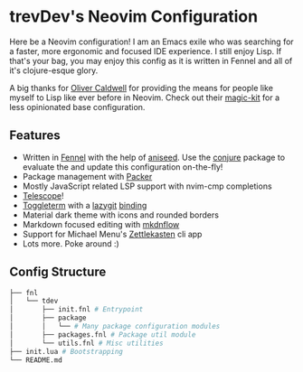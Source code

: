 # trevDev's Neovim Configuration

Here be a Neovim configuration!  I am an Emacs exile who was searching for a faster, more ergonomic and focused IDE experience.  I still enjoy Lisp.  If that's your bag, you may enjoy this config as it is written in Fennel and all of it's clojure-esque glory.

A big thanks for [Oliver Caldwell](https://github.com/Olical) for providing the means for people like myself to Lisp like ever before in Neovim.  Check out their [magic-kit](https://github.com/Olical/magic-kit) for a less opinionated base configuration.

## Features

*  Written in [Fennel](https://fennel-lang.org/) with the help of [aniseed](https://github.com/Olical/aniseed).  Use the [conjure](https://github.com/Olical/conjure) package to evaluate the and update this configuration on-the-fly!
*  Package management with [Packer](https://github.com/wbthomason/packer.nvim)
*  Mostly JavaScript related LSP support with nvim-cmp completions
*  [Telescope](https://github.com/nvim-telescope/telescope.nvim)!
*  [Toggleterm](https://github.com/akinsho/toggleterm.nvim) with a [lazygit](https://github.com/jesseduffield/lazygit) [binding](2022-10-14_binding.md)
*  Material dark theme with icons and rounded borders
*  Markdown focused editing with [mkdnflow](https://github.com/jakewvincent/mkdnflow.nvim)
*  Support for Michael Menu's [Zettlekasten](https://github.com/mickael-menu/zk) cli app
*  Lots more.  Poke around :)

## Config Structure
```bash
├── fnl
│   └── tdev
│       ├── init.fnl # Entrypoint
│       ├── package
│       │   └── # Many package configuration modules
│       ├── packages.fnl # Package util module
│       └── utils.fnl # Misc utilities
├── init.lua # Bootstrapping
└── README.md
```
